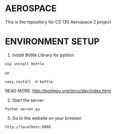 AEROSPACE
=========

This is the repository for CS 130 Aerospace 2 project

ENVIRONMENT SETUP
=================
1. Install Bottle Library for python
  ```
  pip install bottle
  ```
  or
  ```
  easy_install -U bottle
  ```
  READ MORE: http://bottlepy.org/docs/dev/index.html

2. Start the server:
  ```
  Python server.py
  ```
3. Go to the website on your browser
```
http://localhost:8080
```
